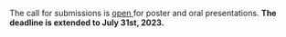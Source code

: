 
The call for submissions is <a href="https://forms.gle/LhxMumZTSoC9nZYC7" target="_blank"> open </a> for poster and oral presentations. **The deadline is extended to July 31st, 2023.**
